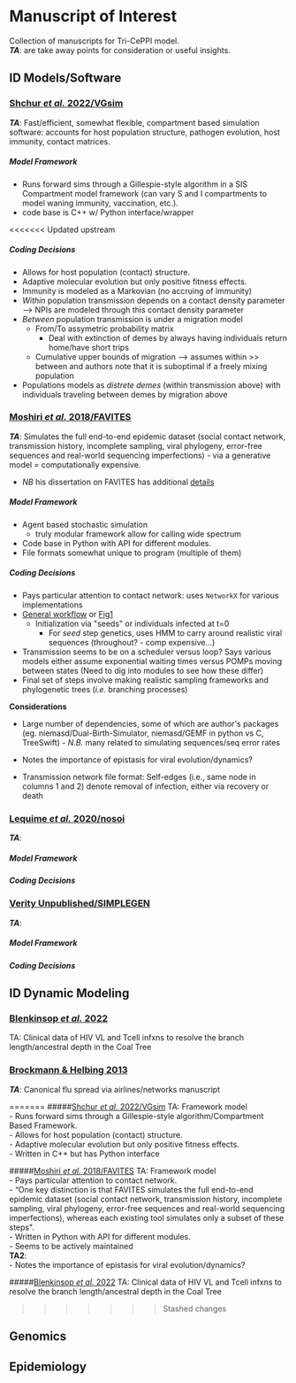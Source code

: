 # Manuscript of Interest

Collection of manuscripts for Tri-CePPI model.  
**_TA_**: are take away points for consideration or useful insights.

## ID Models/Software


### [Shchur _et al._ 2022/VGsim](https://journals.plos.org/ploscompbiol/article?id=10.1371/journal.pcbi.1010409)
**_TA_**:  Fast/efficient, somewhat flexible, compartment based simulation software: accounts for host population structure, pathogen evolution, host immunity, contact matrices.

##### Model Framework      
- Runs forward sims through a Gillespie-style algorithm in a SIS Compartment model framework (can vary S and I compartments to model waning immunity, vaccination, etc.).    
- code base is C++ w/ Python interface/wrapper

<<<<<<< Updated upstream
##### Coding Decisions
- Allows for host population (contact) structure.    
- Adaptive molecular evolution but only positive fitness effects.    
- Immunity is modeled as a Markovian (no accruing of immunity) 
- _Within_ population transmission depends on a contact density parameter --> NPIs are modeled through this contact density parameter 
- _Between_ population transmission is under a migration model 
	- From/To assymetric probability matrix 
		- Deal with extinction of demes by always having individuals return home/have short trips  
	- Cumulative upper bounds of migration --> assumes within >> between and authors note that it is suboptimal if a freely mixing population 
- Populations models as _distrete demes_ (within transmission above) with individuals traveling between demes by migration above 
   


### [Moshiri _et al._ 2018/FAVITES](https://academic.oup.com/bioinformatics/article/35/11/1852/5161084?login=false)
**_TA_**: Simulates the full end-to-end epidemic dataset (social contact network, transmission history, incomplete sampling, viral phylogeny, error-free sequences and real-world sequencing imperfections) - via a generative model = computationally expensive.     

- _NB_ his dissertation on FAVITES has additional [details](https://escholarship.org/uc/item/62s7q92d)


##### Model Framework    
- Agent based stochastic simulation 
	- truly modular framework allow for calling wide spectrum
-  Code base in Python with API for different modules.   
- File formats somewhat unique to program (multiple of them) 
	
##### Coding Decisions    
- Pays particular attention to contact network: uses `NetworkX` for various implementations 
- [General workflow](https://github.com/niemasd/FAVITES/wiki/General-Workflow) or [Fig1](https://www.ncbi.nlm.nih.gov/pmc/articles/PMC6931354/)
	- Initialization via "seeds" or individuals infected at t=0
		- For _seed_ step genetics, uses HMM to carry around realistic viral sequences (throughout? - comp expensive...)  
- Transmission seems to be on a scheduler versus loop? Says various models either assume exponential waiting times versus POMPs moving between states (Need to dig into modules to see how these differ)  
- Final set of steps involve making realistic sampling frameworks and phylogenetic trees (_i.e._ branching processes) 


**Considerations**

- Large number of dependencies, some of which are author's packages (eg. niemasd/Dual-Birth-Simulator, niemasd/GEMF in python vs C, TreeSwift)
		- _N.B._ many related to simulating sequences/seq error rates   
	
-  Notes the importance of epistasis for viral evolution/dynamics?  
-  Transmission network file format: Self-edges (i.e., same node in columns 1 and 2) denote removal of infection, either via recovery or death




### [Lequime _et al._ 2020/nosoi](https://besjournals.onlinelibrary.wiley.com/doi/full/10.1111/2041-210X.13422)
**_TA_**:  

##### Model Framework     
##### Coding Decisions  
	

### [Verity Unpublished/SIMPLEGEN](https://github.com/mrc-ide/SIMPLEGEN)
**_TA_**:  

##### Model Framework     
##### Coding Decisions  
	


## ID Dynamic Modeling

### [Blenkinsop _et al._ 2022](https://elifesciences.org/articles/76487)
TA: Clinical data of HIV VL and Tcell infxns to resolve the branch length/ancestral depth in the Coal Tree

### [Brockmann & Helbing 2013](https://www.science.org/doi/10.1126/science.1245200)

**_TA_**: Canonical flu spread via airlines/networks manuscript


=======
#####[Shchur _et al._ 2022/VGsim](https://journals.plos.org/ploscompbiol/article?id=10.1371/journal.pcbi.1010409)
TA: Framework model      
	- Runs forward sims through a Gillespie-style algorithm/Compartment Based Framework.    
	- Allows for host population (contact) structure.    
	- Adaptive molecular evolution but only positive fitness effects.    
	- Written in C++ but has Python interface

#####[Moshiri _et al._ 2018/FAVITES](https://academic.oup.com/bioinformatics/article/35/11/1852/5161084?login=false)
TA: Framework model      
	- Pays particular attention to contact network.   
	- “One key distinction is that FAVITES simulates the full end-to-end epidemic dataset (social contact network, transmission history, incomplete sampling, viral phylogeny, error-free sequences and real-world sequencing imperfections), whereas each existing tool simulates only a subset of these steps".    
	-  Written in Python with API for different modules.   
	-  Seems to be actively maintained    
**TA2**:  
	-  Notes the importance of epistasis for viral evolution/dynamics?  

#####[Blenkinsop _et al._ 2022](https://elifesciences.org/articles/76487)
TA: Clinical data of HIV VL and Tcell infxns to resolve the branch length/ancestral depth in the Coal Tree

>>>>>>> Stashed changes
## Genomics

## Epidemiology
